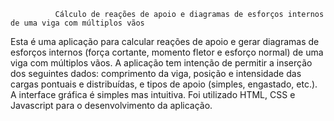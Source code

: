               Cálculo de reações de apoio e diagramas de esforços internos de uma viga com múltiplos vãos

Esta é uma aplicação para calcular reações de apoio e gerar diagramas de esforços internos (força cortante, momento fletor e esforço normal) de uma viga com múltiplos vãos. 
A aplicação tem intenção de permitir a inserção dos seguintes dados: comprimento da viga, posição e intensidade das cargas pontuais e distribuídas, e tipos de apoio (simples, engastado, etc.).
A interface gráfica é simples mas intuitiva. 
Foi utilizado HTML, CSS e Javascript para o desenvolvimento da aplicação.


